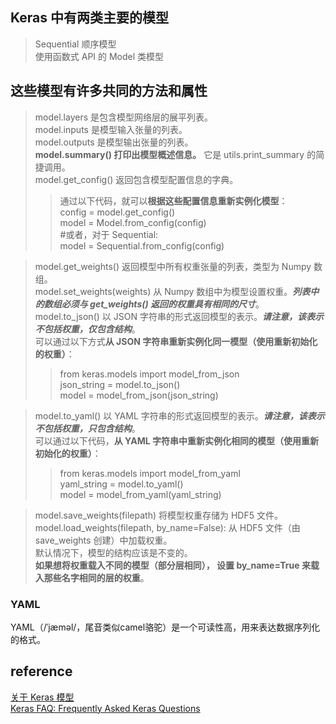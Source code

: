 ##  Keras 中有两类主要的模型
> Sequential 顺序模型   
使用函数式 API 的 Model 类模型

## 这些模型有许多共同的方法和属性
> model.layers 是包含模型网络层的展平列表。  
model.inputs 是模型输入张量的列表。  
model.outputs 是模型输出张量的列表。  
**model.summary() 打印出模型概述信息。** 它是 utils.print_summary 的简捷调用。  
model.get_config() 返回包含模型配置信息的字典。  
>> 通过以下代码，就可以**根据这些配置信息重新实例化模型**：  
config = model.get_config()  
model = Model.from_config(config)   
#或者，对于 Sequential:  
model = Sequential.from_config(config)  

> model.get_weights() 返回模型中所有权重张量的列表，类型为 Numpy 数组。  
model.set_weights(weights) 从 Numpy 数组中为模型设置权重。***列表中的数组必须与 get_weights() 返回的权重具有相同的尺寸***。  
model.to_json() 以 JSON 字符串的形式返回模型的表示。***请注意，该表示不包括权重，仅包含结构***。  
可以通过以下方式**从 JSON 字符串重新实例化同一模型（使用重新初始化的权重）**：  
>> from keras.models import model_from_json  
json_string = model.to_json()  
model = model_from_json(json_string)  

> model.to_yaml() 以 YAML 字符串的形式返回模型的表示。***请注意，该表示不包括权重，只包含结构***。  
可以通过以下代码，**从 YAML 字符串中重新实例化相同的模型（使用重新初始化的权重）**：  
>> from keras.models import model_from_yaml  
yaml_string = model.to_yaml()  
model = model_from_yaml(yaml_string)  

> model.save_weights(filepath) 将模型权重存储为 HDF5 文件。  
model.load_weights(filepath, by_name=False): 从 HDF5 文件（由 save_weights 创建）中加载权重。  
默认情况下，模型的结构应该是不变的。   
**如果想将权重载入不同的模型（部分层相同）， 设置 by_name=True 来载入那些名字相同的层的权重**。

### YAML
YAML（/ˈjæməl/，尾音类似camel骆驼）是一个可读性高，用来表达数据序列化的格式。

## reference
[关于 Keras 模型](https://keras.io/zh/models/about-keras-models/)  
[Keras FAQ: Frequently Asked Keras Questions](https://keras.io/getting-started/faq/#how-can-i-install-hdf5-or-h5py-to-save-my-models-in-keras)  
